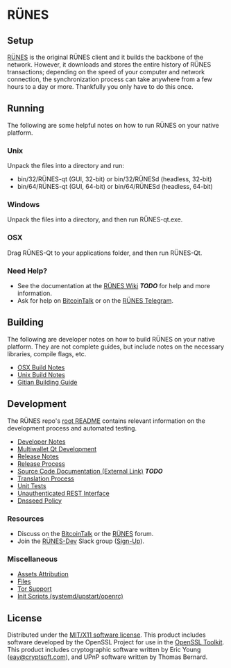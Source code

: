 RÜNES
=====================

Setup
---------------------
[RÜNES](http://RÜNES.io) is the original RÜNES client and it builds the backbone of the network. However, it downloads and stores the entire history of RÜNES transactions; depending on the speed of your computer and network connection, the synchronization process can take anywhere from a few hours to a day or more. Thankfully you only have to do this once.

Running
---------------------
The following are some helpful notes on how to run RÜNES on your native platform.

### Unix

Unpack the files into a directory and run:

- bin/32/RÜNES-qt (GUI, 32-bit) or bin/32/RÜNESd (headless, 32-bit)
- bin/64/RÜNES-qt (GUI, 64-bit) or bin/64/RÜNESd (headless, 64-bit)

### Windows

Unpack the files into a directory, and then run RÜNES-qt.exe.

### OSX

Drag RÜNES-Qt to your applications folder, and then run RÜNES-Qt.

### Need Help?

* See the documentation at the [RÜNES Wiki](https://github.com/216k155/RÜNES/wiki) ***TODO***
for help and more information.
* Ask for help on [BitcoinTalk](https://bitcointalk.org/index.php?topic=2254046.0) or on the [RÜNES Telegram](https://t.me/RÜNEScoinOfficialChat).

Building
---------------------
The following are developer notes on how to build RÜNES on your native platform. They are not complete guides, but include notes on the necessary libraries, compile flags, etc.

- [OSX Build Notes](build-osx.md)
- [Unix Build Notes](build-unix.md)
- [Gitian Building Guide](gitian-building.md)

Development
---------------------
The RÜNES repo's [root README](https://github.com/RÜNES-Project/RÜNES/blob/master/README.md) contains relevant information on the development process and automated testing.

- [Developer Notes](developer-notes.md)
- [Multiwallet Qt Development](multiwallet-qt.md)
- [Release Notes](release-notes.md)
- [Release Process](release-process.md)
- [Source Code Documentation (External Link)](https://dev.visucore.com/bitcoin/doxygen/) ***TODO***
- [Translation Process](translation_process.md)
- [Unit Tests](unit-tests.md)
- [Unauthenticated REST Interface](REST-interface.md)
- [Dnsseed Policy](dnsseed-policy.md)

### Resources

* Discuss on the [BitcoinTalk](https://bitcointalk.org/index.php?topic=1262920.0) or the [RÜNES](http://forum.RÜNES.org/) forum.
* Join the [RÜNES-Dev](https://RÜNES-dev.slack.com/) Slack group ([Sign-Up](https://RÜNES-dev.herokuapp.com/)).

### Miscellaneous
- [Assets Attribution](assets-attribution.md)
- [Files](files.md)
- [Tor Support](tor.md)
- [Init Scripts (systemd/upstart/openrc)](init.md)

License
---------------------
Distributed under the [MIT/X11 software license](http://www.opensource.org/licenses/mit-license.php).
This product includes software developed by the OpenSSL Project for use in the [OpenSSL Toolkit](https://www.openssl.org/). This product includes
cryptographic software written by Eric Young ([eay@cryptsoft.com](mailto:eay@cryptsoft.com)), and UPnP software written by Thomas Bernard.

